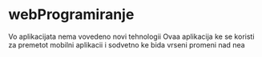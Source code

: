 # webProgramiranje
Vo aplikacijata nema vovedeno novi tehnologii
Ovaa aplikacija ke se koristi za premetot mobilni aplikacii i sodvetno ke bida vrseni promeni nad nea
